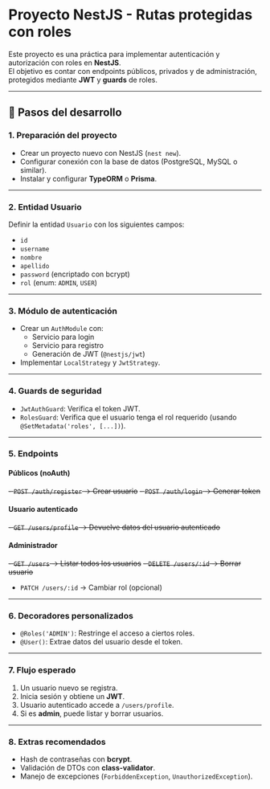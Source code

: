 # Proyecto NestJS - Rutas protegidas con roles

Este proyecto es una práctica para implementar autenticación y autorización con roles en **NestJS**.  
El objetivo es contar con endpoints públicos, privados y de administración, protegidos mediante **JWT** y **guards** de roles.

---

## 📌 Pasos del desarrollo

### 1. Preparación del proyecto
- Crear un proyecto nuevo con NestJS (`nest new`).
- Configurar conexión con la base de datos (PostgreSQL, MySQL o similar).
- Instalar y configurar **TypeORM** o **Prisma**.

---

### 2. Entidad Usuario
Definir la entidad `Usuario` con los siguientes campos:
- `id`
- `username`
- `nombre`
- `apellido`
- `password` (encriptado con bcrypt)
- `rol` (enum: `ADMIN`, `USER`)

---

### 3. Módulo de autenticación
- Crear un `AuthModule` con:
  - Servicio para login
  - Servicio para registro
  - Generación de JWT (`@nestjs/jwt`)
- Implementar `LocalStrategy` y `JwtStrategy`.

---

### 4. Guards de seguridad
- `JwtAuthGuard`: Verifica el token JWT.
- `RolesGuard`: Verifica que el usuario tenga el rol requerido (usando `@SetMetadata('roles', [...])`).

---

### 5. Endpoints

#### Públicos (noAuth)
~~- `POST /auth/register` → Crear usuario~~
~~- `POST /auth/login` → Generar token~~

#### Usuario autenticado
~~- `GET /users/profile` → Devuelve datos del usuario autenticado~~

#### Administrador
~~- `GET /users` → Listar todos los usuarios~~
~~- `DELETE /users/:id` → Borrar usuario~~
- `PATCH /users/:id` → Cambiar rol (opcional)

---

### 6. Decoradores personalizados
- `@Roles('ADMIN')`: Restringe el acceso a ciertos roles.
- `@User()`: Extrae datos del usuario desde el token.

---

### 7. Flujo esperado
1. Un usuario nuevo se registra.  
2. Inicia sesión y obtiene un **JWT**.  
3. Usuario autenticado accede a `/users/profile`.  
4. Si es **admin**, puede listar y borrar usuarios.  

---

### 8. Extras recomendados
- Hash de contraseñas con **bcrypt**.
- Validación de DTOs con **class-validator**.
- Manejo de excepciones (`ForbiddenException`, `UnauthorizedException`).
